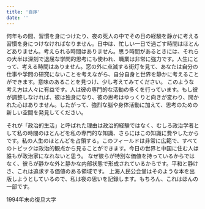 ```yaml
---
title: '自序'
date: ''
---
```

何年もの間、習慣を身につけたり、夜の死人の中でその日の経験を静かに考える習慣を身につけなければなりません。日中は、忙しい一日で過ごす時間はほとんどありません。考えられる時間はありません。思う時間があるときには、それらの大半は深刻で退屈な学問的思考にも使われ、職業は非常に強力です。人生にとって、考える時間はありません。窓の外に点滅する街灯を見て、あなたは自分の仕事や学問の研究にないことを考えながら、自分自身と世界を静かに考えることができます。意味のあることを見つけ、少し考えてみてください。
このような考え方は人々に有益です。人は彼の専門的な活動の多くを行っています。もし彼が調整しなければ、彼は独身になり、彼の思考はゆっくりと向きが変わり、開かれた心はありません。したがって、強烈な脳や身体活動に加えて、思考のための新しい空間を発見してください。

それが「政治的生活」と呼ばれた理由は政治的経験ではなく、むしろ政治学者として私の時間のほとんどを私の専門的な知識、さらにはこの知識に費やしたからです。私の人生のほとんどを占領する。このフィールドは非常に広範で、すべてのトピックは政治的観点から見ることができます。今日の世界と中国に住む人は誰もが政治家になれないと思う。
なぜ彼らが特別な価値を持っているからではなく、彼らが静かな外と静かな内部状態で形成されているからです。平和と静けさ、これは追求する価値のある領域です。
上海人民公会堂はそのような本を出版しようとしているので、私は夜の思いを記録します。もちろん、これはほんの一部です。

1994年末の復旦大学